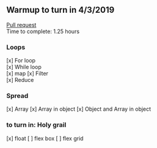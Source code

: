## Warmup to turn in 4/3/2019

[Pull request]()  
Time to complete: 1.25 hours  
### Loops
[x] For loop  
[x] While loop  
[x] map
[x] Filter  
[x] Reduce  
### Spread
[x] Array
[x] Array in object
[x] Object and Array in object
### to turn in: Holy grail
[x] float
[ ] flex box
[ ] flex grid

